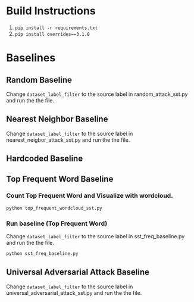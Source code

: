 # Build Instructions

1. `pip install -r requirements.txt`
2. `pip install overrides==3.1.0`

# Baselines

## Random Baseline
Change `dataset_label_filter` to the source label in random_attack_sst.py and run the the file.

## Nearest Neighbor Baseline
Change `dataset_label_filter` to the source label in nearest_neigbor_attack_sst.py and run the the file.

## Hardcoded Baseline

## Top Frequent Word Baseline
### Count Top Frequent Word and Visualize with wordcloud.
```python
python top_frequent_wordcloud_sst.py
```
### Run baseline (Top Frequent Word)
Change `dataset_label_filter` to the source label in sst_freq_baseline.py and run the the file.
```python
python sst_freq_baseline.py
```

## Universal Adversarial Attack Baseline
Change `dataset_label_filter` to the source label  in universal_adversarial_attack_sst.py and run the the file.
